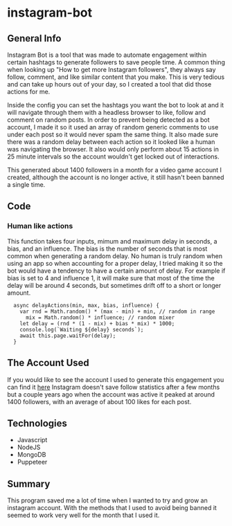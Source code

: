 # instagram-bot

## General Info
Instagram Bot is a tool that was made to automate engagement within certain hashtags to generate followers to save people time. A common thing when looking up
"How to get more Instagram followers", they always say follow, comment, and like similar content that you make. This is very tedious and can take up hours out of 
your day, so I created a tool that did those actions for me.

Inside the config you can set the hashtags you want the bot to look at and it will navigate through them with a headless browser to like, follow and comment on random
posts. In order to prevent being detected as a bot account, I made it so it used an array of random generic comments to use under each post so it would never spam
the same thing. It also made sure there was a random delay between each action so it looked like a human was navigating the browser. It also would only perform
about 15 actions in 25 minute intervals so the account wouldn't get locked out of interactions.

This generated about 1400 followers in a month for a video game account I created, although the account is no longer active, it still hasn't been banned
a single time.

## Code
### Human like actions
This function takes four inputs, mimum and maximum delay in seconds, a bias, and an influence. The bias is the number of seconds that is most common when generating
a random delay. No human is truly random when using an app so when accounting for a proper delay, I tried making it so the bot would have a tendency to have a 
certain amount of delay. For example if bias is set to 4 and influence 1, it will make sure that most of the time the delay will be around 4 seconds, but sometimes
drift off to a short or longer amount.
```
  async delayActions(min, max, bias, influence) {
    var rnd = Math.random() * (max - min) + min, // random in range
      mix = Math.random() * influence; // random mixer
    let delay = (rnd * (1 - mix) + bias * mix) * 1000;
    console.log(`Waiting ${delay} seconds`);
    await this.page.waitFor(delay);
  }
```

## The Account Used
If you would like to see the account I used to generate this engagement you can find it [here](https://socialblade.com/instagram/user/valorantcircle)
Instagram doesn't save follow statistics after a few months but a couple years ago when the account was active it peaked at around 1400 followers, with an average of
about 100 likes for each post.

## Technologies

* Javascript
* NodeJS
* MongoDB
* Puppeteer


## Summary
This program saved me a lot of time when I wanted to try and grow an instagram account. With the methods that I used to avoid being banned it seemed to work
very well for the month that I used it.
